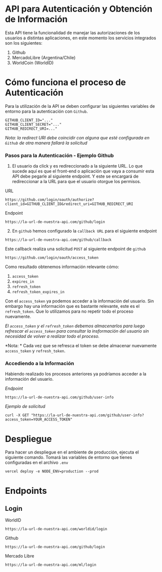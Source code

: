 # API para Autenticación y Obtención de Información

Esta API tiene la funcionalidad de manejar las autorizaciones de los usuarios a distintas aplicaciones, en este momento los servicios integrados son los siguientes:

1. Github
2. MercadoLibre (Argentina/Chile)
3. WorldCoin (WorldID)

# Cómo funciona el proceso de Autenticación

Para la utilización de la API se deben configurar las siguientes variables de entorno para la autenticación con `Github`.

```shell
GITHUB_CLIENT_ID="..."
GITHUB_CLIENT_SECRET="..."
GITHUB_REDIRECT_URI=..."
```

*Nota: la redirect URI debe coincidir con alguna que esté configurada en `Github` de otra manera fallará la solicitud*

### Pasos para la Autenticación - Ejemplo Github

1. El usuario da click y es redireccionado a la siguiente URL. Lo que sucede aquí es que el front-end o aplicación que vaya a consumir esta API debe pegarle al siguiente endpoint. Y este se encargará de redireccionar a la URL para que el usuario otorgue los permisos.

URL

```shell
https://github.com/login/oauth/authorize?client_id=GITHUB_CLIENT_ID&redirect_uri=GITHUB_REDIRECT_URI
```

Endpoint

```shell
https://la-url-de-nuestra-api.com/github/login
```

2. En `github` hemos configurado la `callback URL` para el siguiente endpoint

```shell
https://la-url-de-nuestra-api.com/github/callback
```

Este callback realiza una solicitud `POST` al siguiente endpoint de `github`

```shell
https://github.com/login/oauth/access_token
```

Como resultado obtenemos información relevante cómo:

1. `access_token`
2. `expires_in`
3. `refresh_token`
4. `refresh_token_expires_in`

Con el `access_token` ya podemos acceder a la información del usuario. Sin embargo hay una información que es bastante relevante, este es el `refresh_token`. Que lo utilizamos para no repetir todo el proceso nuevamente. 

*El `access_token` y el `refresh_token` debemos almacenarlos para luego refrescar el `access_token` para consultar la insformación del usuario sin necesidad de volver a realizar todo el proceso.*

*Nota: * Cada vez que se refresca el token se debe almacenar nuevamente `access_token` y `refresh_token`.

### Accediendo a la Información

Habiendo realizado los procesos anteriores ya podríamos acceder a la información del usuario. 

*Endpoint*

```shell
https://la-url-de-nuestra-api.com/github/user-info
```

*Ejemplo de solicitud*

```shell
curl -X GET "https://la-url-de-nuestra-api.com/github/user-info?access_token=YOUR_ACCESS_TOKEN"
```

# Despliegue

Para hacer un despliegue en el ambiente de producción, ejecuta el siguiente comando. Tomará las variables de entorno que tienes configuradas en el archivo `.env`

```shell
vercel deploy -e NODE_ENV=production --prod
```

# Endpoints 

## Login

WorldID

```shell
https://la-url-de-nuestra-api.com/worldid/login
```

Github

```shell
https://la-url-de-nuestra-api.com/github/login
```

Mercado Libre

```shell
https://la-url-de-nuestra-api.com/ml/login
```